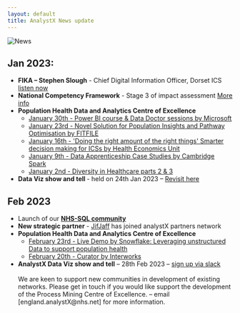 ```yaml
--- 
layout: default
title: AnalystX News update
---
```


<div class="nhsuk-grid-row">
	    <div class="nhsuk-grid-column-full">
	        <div class="nhsuk-card">
	            <img alt="News" class="nhsuk-card__img" src="assets/img/news1.png" />
	        </div>
	    </div>  


<h2>Jan 2023:</h2>
<ul>
  <li><b>FIKA – Stephen Slough</b> -  Chief Digital Information Officer, Dorset ICS <a href="https://open.spotify.com/episode/2DVfIjISglcbuI0xtYvWCi?si=34c6a8667cf94df9&nd=1">listen now</a></li>
  <li><b>National Competency Framework</b> - Stage 3 of impact assessment <a href="https://future.nhs.uk/connect.ti/DataAnalytics/view?objectID=3131121"> More info</a></li>
  <li><b>Population Health Data and Analytics Centre of Excellence</b>
  <ul>
    <li><a href="https://future.nhs.uk/DataAnalytics/view?objectID=41254192">January 30th - Power BI course & Data Doctor sessions by Microsoft</a></li>
    <li><a href="https://future.nhs.uk/DataAnalytics/view?objectID=41074640">January 23rd - Novel Solution for Population Insights and Pathway Optimisation by FITFILE</a></li>
    <li><a href="https://future.nhs.uk/DataAnalytics/view?objectID=40691984">January 16th - 'Doing the right amount of the right things' Smarter decision making for ICSs by Health Economics Unit</a></li>
    <li><a href="https://future.nhs.uk/DataAnalytics/view?objectID=40691984">January 9th - Data Apprenticeship Case Studies by Cambridge Spark</a></li>
    <li><a href="https://future.nhs.uk/DataAnalytics/view?objectID=40536496">January 2nd - Diversity in Healthcare parts 2 & 3</a></li>
	  </ul>
	</li>
	<li><b>Data Viz show and tell </b> - held on 24th Jan 2023 – <a href="https://gbr01.safelinks.protection.outlook.com/?url=https%3A%2F%2Fnhsdataviz.slack.com%2Farchives%2FC030AT8823V%2Fp1673970437715139&data=05%7C01%7Calex.cheung1%40nhs.net%7Cf85d17e86cc04e68d5fa08db0ac01d56%7C37c354b285b047f5b22207b48d774ee3%7C0%7C0%7C638115592462843628%7CUnknown%7CTWFpbGZsb3d8eyJWIjoiMC4wLjAwMDAiLCJQIjoiV2luMzIiLCJBTiI6Ik1haWwiLCJXVCI6Mn0%3D%7C3000%7C%7C%7C&sdata=EhgMuOer9fvjcbBmxzcQh9s%2B7Bs3xnp3bm9WWqwBZ08%3D&reserved=0"> Revisit here</a></li>
	</ul>


<h2>Feb 2023</h2>
<ul>
	<li>Launch of our <a href="https://sql-community.analystx.uk/"><b>NHS-SQL community</b></a></li> 
	<li><b>New strategic partner</b> -  <a href="https://jifjaff.co.uk/">JifJaff</a> has joined analystX partners network 
  <li><b>Population Health Data and Analytics Centre of Excellence</b>
  <ul>
    <li><a href="https://www.snowflake.com/webinar/live-demo-leveraging-unstructured-data-to-support-population-health/">February 23rd - Live Demo by Snowflake: Leveraging unstructured Data to support population health</a></li>
    <li><a href="https://future.nhs.uk/DataAnalytics/view?objectId=157701349#157701349">February 20th - Curator by Interworks</a></li>
	  </ul>
	</li>
<li><b>AnalystX Data Viz show and tell</b> – 28th Feb 2023 – <a href="https://data-viz.analystx.uk">sign up via slack</a></li>

	


<br/>
We are keen to support new communities in development of existing networks. Please get in touch if you would like support the development of the Process Mining Centre of Excellence.
– email [england.analystX@nhs.net] for more information.


